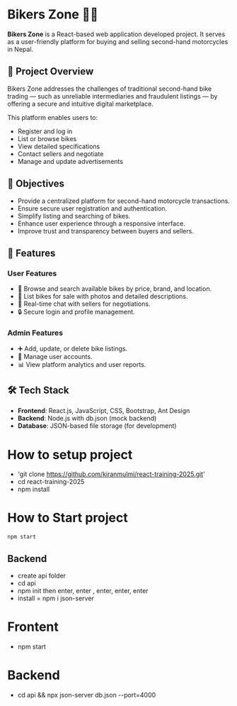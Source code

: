 # Bikers Zone 🚴‍♂️

**Bikers Zone** is a React-based web application developed project. It serves as a user-friendly platform for buying and selling second-hand motorcycles in Nepal.

## 📌 Project Overview

Bikers Zone addresses the challenges of traditional second-hand bike trading — such as unreliable intermediaries and fraudulent listings — by offering a secure and intuitive digital marketplace.

This platform enables users to:
- Register and log in
- List or browse bikes
- View detailed specifications
- Contact sellers and negotiate
- Manage and update advertisements

## 🎯 Objectives

- Provide a centralized platform for second-hand motorcycle transactions.
- Ensure secure user registration and authentication.
- Simplify listing and searching of bikes.
- Enhance user experience through a responsive interface.
- Improve trust and transparency between buyers and sellers.

## 🚀 Features

### User Features
- 🛒 Browse and search available bikes by price, brand, and location.
- 📝 List bikes for sale with photos and detailed descriptions.
- 💬 Real-time chat with sellers for negotiations.
- 🔒 Secure login and profile management.

### Admin Features
- ➕ Add, update, or delete bike listings.
- 👥 Manage user accounts.
- 📊 View platform analytics and user reports.

## 🛠️ Tech Stack

- **Frontend**: React.js, JavaScript, CSS, Bootstrap, Ant Design
- **Backend**: Node.js with db.json (mock backend)
- **Database**: JSON-based file storage (for development)


# How to setup project
- 'git clone https://github.com/kiranmulmi/react-training-2025.git'
- cd react-training-2025
- npm install

# How to Start project
`npm start`

## Backend
- create api folder 
- cd api
- npm init then enter, enter , enter, enter, enter
- install = npm i json-server

# Frontent
- npm start

# Backend
- cd api && npx json-server db.json --port=4000